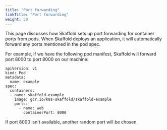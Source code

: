 ```yaml
---
title: "Port forwarding"
linkTitle: "Port forwarding"
weight: 50
---
```


This page discusses how Skaffold sets up port forwarding for container ports from pods. When Skaffold deploys an application, it will automatically forward any ports mentioned in the pod spec.

For example, if we have the following pod manifest, Skaffold will forward port 8000 to port 8000 on our machine:

```
apiVersion: v1
kind: Pod
metadata:
  name: example
spec:
  containers:
  - name: skaffold-example
    image: gcr.io/k8s-skaffold/skaffold-example
    ports:
      - name: web
        containerPort: 8000
```

If port 8000 isn't available, another random port will be chosen.
